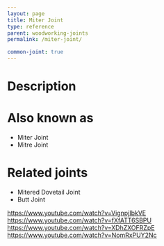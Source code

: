 ```yaml
---
layout: page
title: Miter Joint
type: reference
parent: woodworking-joints
permalink: /miter-joint/

common-joint: true
---
```

# Description

# Also known as
- Miter Joint
- Mitre Joint

# Related joints
- Mitered Dovetail Joint
- Butt Joint

https://www.youtube.com/watch?v=VignpjIbkVE
https://www.youtube.com/watch?v=fXfATT6SBPU
https://www.youtube.com/watch?v=XDhZXOFRZpE
https://www.youtube.com/watch?v=NomRxPUY2Nc